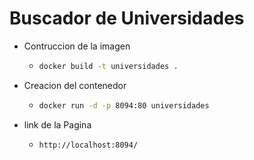 # Buscador de Universidades
- Contruccion de la imagen 
    -   ```sh
        docker build -t universidades .
        ```

- Creacion del contenedor
    -   ```sh
        docker run -d -p 8094:80 universidades
        ```

- link de la Pagina
    -   ```sh
        http://localhost:8094/
        ```
